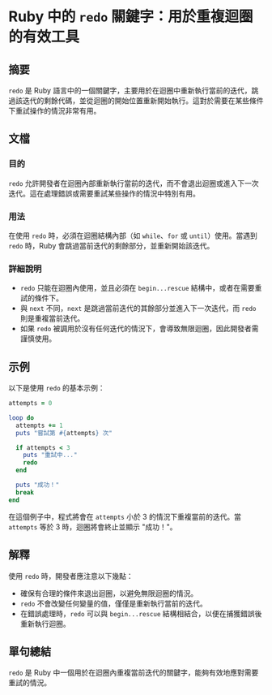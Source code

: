 <!--
Meta Description: # Ruby 中的 `redo` 關鍵字：用於重複迴圈的有效工具 ## 摘要 `redo` 是 Ruby 語言中的一個關鍵字，主要用於在迴圈中重新執行當前的迭代，跳過該迭代的剩餘代碼，並從迴圈的開始位置重新開始執行。這對於需要在某些條件下重試操作的情況非常有用。 ## 文檔 ### 目的 `redo...
Meta Keywords: redo, attempts, ruby, puts, begin
-->

# Ruby 中的 `redo` 關鍵字：用於重複迴圈的有效工具

## 摘要
`redo` 是 Ruby 語言中的一個關鍵字，主要用於在迴圈中重新執行當前的迭代，跳過該迭代的剩餘代碼，並從迴圈的開始位置重新開始執行。這對於需要在某些條件下重試操作的情況非常有用。

## 文檔
### 目的
`redo` 允許開發者在迴圈內部重新執行當前的迭代，而不會退出迴圈或進入下一次迭代。這在處理錯誤或需要重試某些操作的情況中特別有用。

### 用法
在使用 `redo` 時，必須在迴圈結構內部（如 `while`、`for` 或 `until`）使用。當遇到 `redo` 時，Ruby 會跳過當前迭代的剩餘部分，並重新開始該迭代。

### 詳細說明
- `redo` 只能在迴圈內使用，並且必須在 `begin...rescue` 結構中，或者在需要重試的條件下。
- 與 `next` 不同，`next` 是跳過當前迭代的其餘部分並進入下一次迭代，而 `redo` 則是重複當前迭代。
- 如果 `redo` 被調用於沒有任何迭代的情況下，會導致無限迴圈，因此開發者需謹慎使用。

## 示例
以下是使用 `redo` 的基本示例：

```ruby
attempts = 0

loop do
  attempts += 1
  puts "嘗試第 #{attempts} 次"

  if attempts < 3
    puts "重試中..."
    redo
  end

  puts "成功！"
  break
end
```

在這個例子中，程式將會在 `attempts` 小於 3 的情況下重複當前的迭代。當 `attempts` 等於 3 時，迴圈將會終止並顯示 "成功！"。

## 解釋
使用 `redo` 時，開發者應注意以下幾點：
- 確保有合理的條件來退出迴圈，以避免無限迴圈的情況。
- `redo` 不會改變任何變量的值，僅僅是重新執行當前的迭代。
- 在錯誤處理時，`redo` 可以與 `begin...rescue` 結構相結合，以便在捕獲錯誤後重新執行迴圈。

## 單句總結
`redo` 是 Ruby 中一個用於在迴圈內重複當前迭代的關鍵字，能夠有效地應對需要重試的情況。